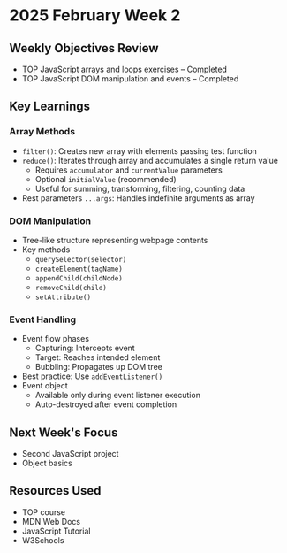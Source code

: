 # 2025 February Week 2

## Weekly Objectives Review
- TOP JavaScript arrays and loops exercises – Completed
- TOP JavaScript DOM manipulation and events – Completed

## Key Learnings
### Array Methods
- `filter()`: Creates new array with elements passing test function
- `reduce()`: Iterates through array and accumulates a single return value
  - Requires `accumulator` and `currentValue` parameters
  - Optional `initialValue` (recommended)
  - Useful for summing, transforming, filtering, counting data
- Rest parameters `...args`: Handles indefinite arguments as array

### DOM Manipulation
- Tree-like structure representing webpage contents
- Key methods
  - `querySelector(selector)`
  - `createElement(tagName)`
  - `appendChild(childNode)`
  - `removeChild(child)`
  - `setAttribute()`

### Event Handling
- Event flow phases
  - Capturing: Intercepts event
  - Target: Reaches intended element
  - Bubbling: Propagates up DOM tree
- Best practice: Use `addEventListener()`
- Event object
  - Available only during event listener execution
  - Auto-destroyed after event completion

## Next Week's Focus
- Second JavaScript project
- Object basics

## Resources Used
- TOP course
- MDN Web Docs
- JavaScript Tutorial
- W3Schools